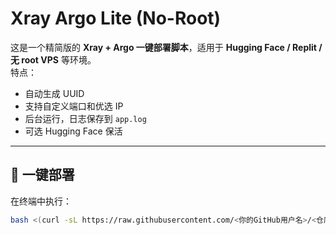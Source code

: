 # Xray Argo Lite (No-Root)

这是一个精简版的 **Xray + Argo 一键部署脚本**，适用于 **Hugging Face / Replit / 无 root VPS** 等环境。  
特点：
- 自动生成 UUID
- 支持自定义端口和优选 IP
- 后台运行，日志保存到 `app.log`
- 可选 Hugging Face 保活

---

## 🚀 一键部署

在终端中执行：

```bash
bash <(curl -sL https://raw.githubusercontent.com/<你的GitHub用户名>/<仓库名>/refs/heads/main/hugjb.sh)

